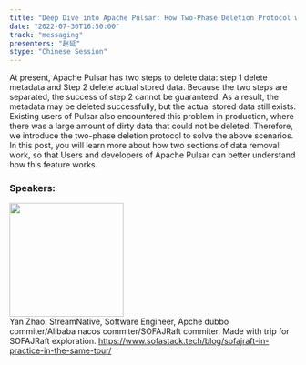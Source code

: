 ```yaml
---
title: "Deep Dive into Apache Pulsar: How Two-Phase Deletion Protocol works between Storage and Metadata"
date: "2022-07-30T16:50:00"
track: "messaging"
presenters: "赵延"
stype: "Chinese Session"
---
```

At present, Apache Pulsar has two steps to delete data: step 1 delete metadata and Step 2 delete actual stored data.
Because the two steps are separated, the success of step 2 cannot be guaranteed. As a result, the metadata may be deleted successfully, but the actual stored data still exists. Existing users of Pulsar also encountered this problem in production, where there was a large amount of dirty data that could not be deleted.
Therefore, we introduce the two-phase deletion protocol to solve the above scenarios. In this post, you will learn more about how two sections of data removal work, so that Users and developers of Apache Pulsar can better understand how this feature works.
 ### Speakers: 
 <img src="images/speaker/1189.png" width="200" /><br>Yan Zhao: StreamNative, Software Engineer, Apche dubbo commiter/Alibaba nacos commiter/SOFAJRaft commiter.
Made with trip for SOFAJRaft exploration. https://www.sofastack.tech/blog/sofajraft-in-practice-in-the-same-tour/

 